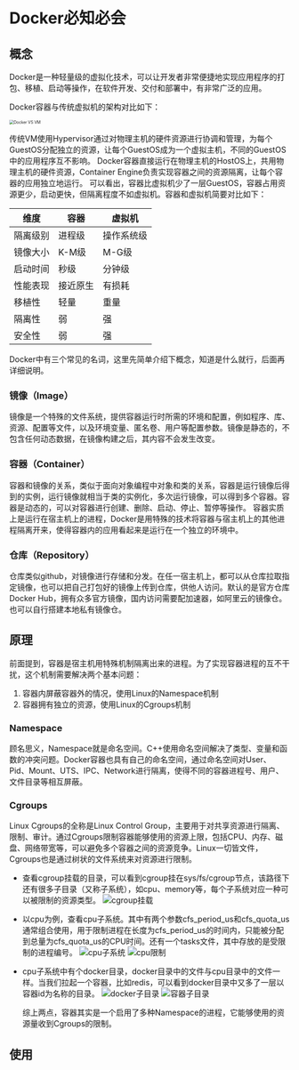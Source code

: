 # Docker必知必会

## 概念

Docker是一种轻量级的虚拟化技术，可以让开发者非常便捷地实现应用程序的打包、移植、启动等操作，在软件开发、交付和部署中，有非常广泛的应用。

Docker容器与传统虚拟机的架构对比如下：

<img src="file:///C:/Users/YF/Desktop/dss/workspace/step_by_step/Docker/resources/vm-vs-docker.jpg" title="" alt="Docker VS VM" style="zoom:50%;">

传统VM使用Hypervisor通过对物理主机的硬件资源进行协调和管理，为每个GuestOS分配独立的资源，让每个GuestOS成为一个虚拟主机，不同的GuestOS中的应用程序互不影响。
Docker容器直接运行在物理主机的HostOS上，共用物理主机的硬件资源，Container Engine负责实现容器之间的资源隔离，让每个容器的应用独立地运行。
可以看出，容器比虚拟机少了一层GuestOS，容器占用资源更少，启动更快，但隔离程度不如虚拟机。容器和虚拟机简要对比如下：

| 维度   | 容器   | 虚拟机   |
| ---- | ---- | ----- |
| 隔离级别 | 进程级  | 操作系统级 |
| 镜像大小 | K-M级 | M-G级  |
| 启动时间 | 秒级   | 分钟级   |
| 性能表现 | 接近原生 | 有损耗   |
| 移植性  | 轻量   | 重量    |
| 隔离性  | 弱    | 强     |
| 安全性  | 弱    | 强     |

Docker中有三个常见的名词，这里先简单介绍下概念，知道是什么就行，后面再详细说明。

### 镜像（Image）

镜像是一个特殊的文件系统，提供容器运行时所需的环境和配置，例如程序、库、资源、配置等文件，以及环境变量、匿名卷、用户等配置参数。镜像是静态的，不包含任何动态数据，在镜像构建之后，其内容不会发生改变。

### 容器（Container）

容器和镜像的关系，类似于面向对象编程中对象和类的关系，容器是运行镜像后得到的实例，运行镜像就相当于类的实例化，多次运行镜像，可以得到多个容器。容器是动态的，可以对容器进行创建、删除、启动、停止、暂停等操作。
容器实质上是运行在宿主机上的进程，Docker是用特殊的技术将容器与宿主机上的其他进程隔离开来，使得容器内的应用看起来是运行在一个独立的环境中。

### 仓库（Repository）

仓库类似github，对镜像进行存储和分发。在任一宿主机上，都可以从仓库拉取指定镜像，也可以把自己打包好的镜像上传到仓库，供他人访问。默认的是官方仓库Docker Hub，拥有众多官方镜像，国内访问需要配加速器，如阿里云的镜像仓。也可以自行搭建本地私有镜像仓。

## 原理

前面提到，容器是宿主机用特殊机制隔离出来的进程。为了实现容器进程的互不干扰，这个机制需要解决两个基本问题：

1. 容器内屏蔽容器外的情况，使用Linux的Namespace机制
2. 容器拥有独立的资源，使用Linux的Cgroups机制

### Namespace

顾名思义，Namespace就是命名空间。C++使用命名空间解决了类型、变量和函数的冲突问题。Docker容器也具有自己的命名空间，通过命名空间对User、Pid、Mount、UTS、IPC、Network进行隔离，使得不同的容器进程号、用户、文件目录等相互屏蔽。

### Cgroups

Linux Cgroups的全称是Linux Control Group，主要用于对共享资源进行隔离、限制、审计。通过Cgroups限制容器能够使用的资源上限，包括CPU、内存、磁盘、网络带宽等，可以避免多个容器之间的资源竞争。Linux一切皆文件，Cgroups也是通过树状的文件系统来对资源进行限制。

- 查看cgroup挂载的目录，可以看到cgroup挂在sys/fs/cgroup节点，该路径下还有很多子目录（又称子系统），如cpu、memory等，每个子系统对应一种可以被限制的资源类型。
  ![cgroup挂载](C:\Users\YF\Desktop\dss\workspace\step_by_step\Docker\resources\cgroup挂载.png)

- 以cpu为例，查看cpu子系统。其中有两个参数cfs_period_us和cfs_quota_us通常组合使用，用于限制进程在长度为cfs_period_us的时间内，只能被分配到总量为cfs_quota_us的CPU时间。还有一个tasks文件，其中存放的是受限制的进程编号。
  ![cpu子系统](C:\Users\YF\Desktop\dss\workspace\step_by_step\Docker\resources\cpu子系统.png)
  ![cpu限制](C:\Users\YF\Desktop\dss\workspace\step_by_step\Docker\resources\cpu限制.png)  

- cpu子系统中有个docker目录，docker目录中的文件与cpu目录中的文件一样。当我们拉起一个容器，比如redis，可以看到docker目录中又多了一层以容器id为名称的目录。
  ![docker子目录](C:\Users\YF\Desktop\dss\workspace\step_by_step\Docker\resources\docker子目录.png)
  ![容器子目录](C:\Users\YF\Desktop\dss\workspace\step_by_step\Docker\resources\容器子目录.png)  
  
  综上两点，容器其实是一个启用了多种Namespace的进程，它能够使用的资源量收到Cgroups的限制。

## 使用








